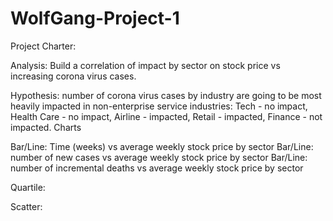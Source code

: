 # WolfGang-Project-1
Project Charter:

Analysis: Build a correlation of impact by sector on stock price vs increasing corona virus cases.

Hypothesis: number of corona virus cases by industry are going to be most heavily impacted in non-enterprise service industries: Tech - no impact, Health Care - no impact, Airline - impacted, Retail - impacted, Finance - not impacted.
Charts

Bar/Line: Time (weeks) vs average weekly stock price by sector
Bar/Line: number of new cases vs average weekly stock price by sector
Bar/Line: number of incremental deaths vs average weekly stock price by sector  

Quartile:

Scatter:
